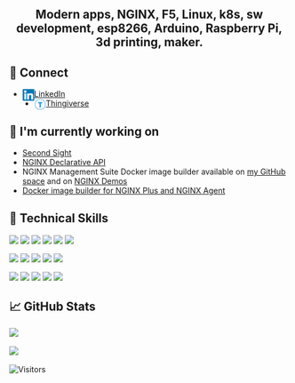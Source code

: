 <h2 align="center">
Modern apps, NGINX, F5, Linux, k8s, sw development, esp8266, Arduino, Raspberry Pi, 3d printing, maker.
</h2> 


## 🤝 Connect

- <img align="left" src="/images/linkedin.svg" alt="L" width="21px"/> <a href="https://www.linkedin.com/in/fabriziofiorucci/">LinkedIn</a>
- <img align="left" src="/images/thingiverse.svg" alt="T" width="21px"/> <a href="https://www.thingiverse.com/fiorucci">Thingiverse</a>

## 🔭 I'm currently working on

- [Second Sight](https://github.com/F5Networks/SecondSight)
- [NGINX Declarative API](https://www.github.com/fabriziofiorucci/NGINX-Declarative-API)
- NGINX Management Suite Docker image builder available on [my GitHub space](https://github.com/fabriziofiorucci/NGINX-NMS-Docker) and on [NGINX Demos](https://github.com/nginxinc/NGINX-Demos/tree/master/nginx-nms-docker)
- [Docker image builder for NGINX Plus and NGINX Agent](https://github.com/fabriziofiorucci/NGINX-Plus-with-NIM2-Agent)

## 💼 Technical Skills

![](https://img.shields.io/badge/Code-Python-informational?style=flat&logo=Python&color=36b526)
![](https://img.shields.io/badge/Code-JavaScript-informational?style=flat&logo=JavaScript&color=F7DF1E)
![](https://img.shields.io/badge/Code-Java-informational?style=flat&logo=Java&color=green&logoColor=white)
![](https://img.shields.io/badge/Code-Arduino-informational?style=flat&logo=Arduino&color=CB3837)
![](https://img.shields.io/badge/Code-C-informational?style=flat&logo=C&color=37DF1E)
![](https://img.shields.io/badge/Code-Bash-informational?style=flat&logo=Shell&color=538ECE)

![](https://img.shields.io/badge/Backend-PostgreSQL-informational?style=flat&logo=PostgreSQL&color=336791&logoColor=white)
![](https://img.shields.io/badge/Backend-MySQL-informational?style=flat&logo=MySQL&color=f0730e&logoColor=white)
![](https://img.shields.io/badge/Backend-Redis-informational?style=flat&logo=Redis&color=003B57)
![](https://img.shields.io/badge/Backend-Clickhouse-informational?style=flat&logo=Clickhouse&color=F7DF1E)
![](https://img.shields.io/badge/Backend-Elastic_Search-informational?style=flat&logo=Elasticsearch&color=37DF1E)

![](https://img.shields.io/badge/Technology-NGINX-informational?style=flat&logo=NGINX&color=green)
![](https://img.shields.io/badge/Technology-F5-informational?style=flat&logo=F5&color=red&logoColor=green)
![](https://img.shields.io/badge/Technology-ESP8266-informational?style=flat&logo=ESP8266&color=yellow)
![](https://img.shields.io/badge/Technology-Arduino-informational?style=flat&logo=Arduino&color=ddf127&logoColor=yellow)
![](https://img.shields.io/badge/Technology-3D_Printing-informational?style=flat&color=blue)

## 📈 GitHub Stats 

![](https://github-readme-stats.vercel.app/api?username=fabriziofiorucci)

![](https://github-readme-stats.vercel.app/api/top-langs/?username=fabriziofiorucci)

![Visitors](https://visitor-badge.glitch.me/badge?page_id=fabriziofiorucci.fabriziofiorucci)
